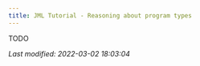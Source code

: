 ```yaml
---
title: JML Tutorial - Reasoning about program types
---
```


TODO

_Last modified: 2022-03-02 18:03:04_